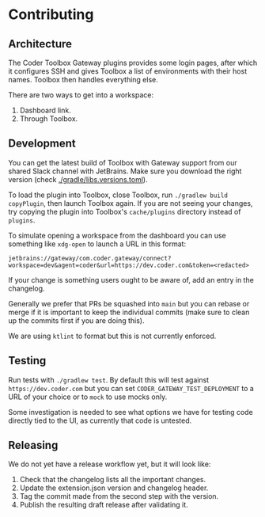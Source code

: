 # Contributing

## Architecture

The Coder Toolbox Gateway plugins provides some login pages, after which
it configures SSH and gives Toolbox a list of environments with their
host names. Toolbox then handles everything else.

There are two ways to get into a workspace:

1. Dashboard link.
2. Through Toolbox.

## Development

You can get the latest build of Toolbox with Gateway support from our shared
Slack channel with JetBrains. Make sure you download the right version (check
[./gradle/libs.versions.toml](./gradle/libs.versions.toml)).

To load the plugin into Toolbox, close Toolbox, run `./gradlew build copyPlugin`,
then launch Toolbox again. If you are not seeing your changes, try copying the
plugin into Toolbox's `cache/plugins` directory instead of `plugins`.

To simulate opening a workspace from the dashboard you can use something like
`xdg-open` to launch a URL in this format:

```
jetbrains://gateway/com.coder.gateway/connect?workspace=dev&agent=coder&url=https://dev.coder.com&token=<redacted>
```

If your change is something users ought to be aware of, add an entry in the
changelog.

Generally we prefer that PRs be squashed into `main` but you can rebase or merge
if it is important to keep the individual commits (make sure to clean up the
commits first if you are doing this).

We are using `ktlint` to format but this is not currently enforced.

## Testing

Run tests with `./gradlew test`. By default this will test against
`https://dev.coder.com` but you can set `CODER_GATEWAY_TEST_DEPLOYMENT` to a URL
of your choice or to `mock` to use mocks only.

Some investigation is needed to see what options we have for testing code
directly tied to the UI, as currently that code is untested.

## Releasing

We do not yet have a release workflow yet, but it will look like:

1. Check that the changelog lists all the important changes.
2. Update the extension.json version and changelog header.
3. Tag the commit made from the second step with the version.
4. Publish the resulting draft release after validating it.
